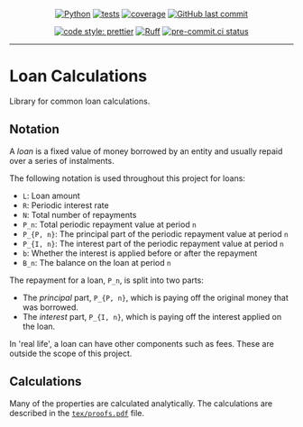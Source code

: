 <div align="center">

[![Python](https://img.shields.io/badge/Python-3.11+-blue.svg)](https://www.python.org/downloads/)
[![tests](https://github.com/billwallis/loan-calcs/actions/workflows/tests.yaml/badge.svg)](https://github.com/billwallis/loan-calcs/actions/workflows/tests.yaml)
[![coverage](coverage.svg)](https://github.com/dbrgn/coverage-badge)
[![GitHub last commit](https://img.shields.io/github/last-commit/billwallis/loan-calcs)](https://shields.io/badges/git-hub-last-commit)

[![code style: prettier](https://img.shields.io/badge/code_style-prettier-ff69b4.svg?style=flat-square)](https://github.com/prettier/prettier)
[![Ruff](https://img.shields.io/endpoint?url=https://raw.githubusercontent.com/astral-sh/ruff/main/assets/badge/v2.json)](https://github.com/astral-sh/ruff)
[![pre-commit.ci status](https://results.pre-commit.ci/badge/github/billwallis/loan-calcs/main.svg)](https://results.pre-commit.ci/latest/github/billwallis/loan-calcs/main)

</div>

---

# Loan Calculations

Library for common loan calculations.

## Notation

A _loan_ is a fixed value of money borrowed by an entity and usually repaid over a series of instalments.

The following notation is used throughout this project for loans:

- `L`: Loan amount
- `R`: Periodic interest rate
- `N`: Total number of repayments
- `P_n`: Total periodic repayment value at period `n`
- `P_{P, n}`: The principal part of the periodic repayment value at period `n`
- `P_{I, n}`: The interest part of the periodic repayment value at period `n`
- `b`: Whether the interest is applied before or after the repayment
- `B_n`: The balance on the loan at period `n`

The repayment for a loan, `P_n`, is split into two parts:

- The _principal_ part, `P_{P, n}`, which is paying off the original money that was borrowed.
- The _interest_ part, `P_{I, n}`, which is paying off the interest applied on the loan.

In 'real life', a loan can have other components such as fees. These are outside the scope of this project.

## Calculations

Many of the properties are calculated analytically. The calculations are described in the [`tex/proofs.pdf`](tex/proofs.pdf) file.
